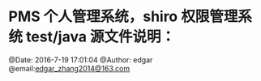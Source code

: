 # PMS 个人管理系统，shiro 权限管理系统 test/java 源文件说明：
   @Date: 2016-7-19 17:01:04 @Author: edgar @email:edgar_zhang2014@163.com

